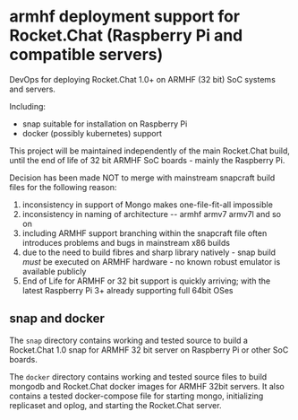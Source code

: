 # armhf deployment support for Rocket.Chat  (Raspberry Pi and compatible servers)

DevOps for deploying Rocket.Chat 1.0+ on ARMHF (32 bit) SoC systems and servers.   

Including:
* snap suitable for installation on Raspberry Pi
* docker (possibly kubernetes) support 

This project will be maintained independently of the main Rocket.Chat build, until the end of life of 32 bit ARMHF SoC boards - mainly the Raspberry Pi.

Decision has been made NOT to merge with mainstream snapcraft build files for the following reason:

1) inconsistency in support of Mongo makes one-file-fit-all impossible
2) inconsistency in naming of architecture --  armhf  armv7  armv7l and so on
3) including ARMHF support branching within the snapcraft file often introduces problems and bugs in mainstream x86 builds
4) due to the need to build fibres and sharp library natively - snap build *must* be executed on ARMHF hardware - no known robust emulator is available publicly 
5) End of Life for ARMHF or 32 bit support is quickly arriving; with the latest Raspberry Pi 3+ already supporting full 64bit OSes

## snap and docker

The `snap` directory contains working and tested source to build a Rocket.Chat 1.0 snap for ARMHF 32 bit server on Raspberry Pi or other SoC boards.

The `docker` directory contains working and tested source files to build mongodb and Rocket.Chat docker images for ARMHF 32bit servers.  It also contains a tested docker-compose file for starting mongo, initializing replicaset and oplog, and starting the Rocket.Chat server.
